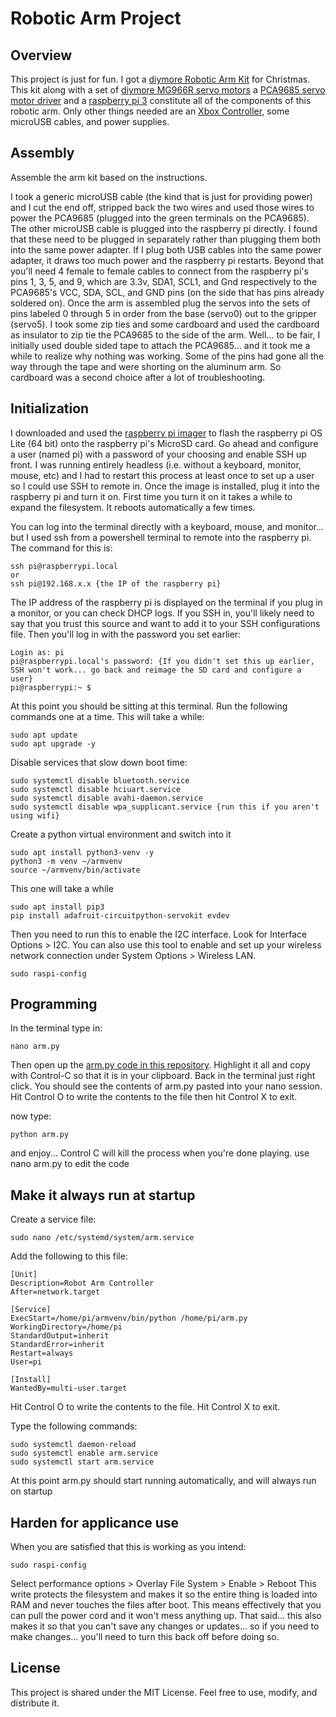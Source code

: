 # Robotic Arm Project

## Overview

This project is just for fun. I got a [diymore Robotic Arm Kit](https://a.co/d/if8emE7) for Christmas.  This kit along with a set of [diymore MG966R servo motors](https://a.co/d/if8emE7) a [PCA9685 servo motor driver](https://a.co/d/9lWJIKU) and a [raspberry pi 3](https://a.co/d/gZCAYc5) constitute all of the components of this robotic arm. Only other things needed are an [Xbox Controller](https://a.co/d/gVA1zVS), some microUSB cables, and power supplies. 

## Assembly

Assemble the arm kit based on the instructions.

I took a generic microUSB cable (the kind that is just for providing power) and I cut the end off, stripped back the two wires and used those wires to power the PCA9685 (plugged into the green terminals on the PCA9685).  The other microUSB cable is plugged into the raspberry pi directly. I found that these need to be plugged in separately rather than plugging them both into the same power adapter. If I plug both USB cables into the same power adapter, it draws too much power and the raspberry pi restarts. Beyond that you'll need 4 female to female cables to connect from the raspberry pi's pins 1, 3, 5, and 9, which are 3.3v, SDA1, SCL1, and Gnd respectively to the PCA9685's VCC, SDA, SCL, and GND pins (on the side that has pins already soldered on).  Once the arm is assembled plug the servos into the sets of pins labeled 0 through 5 in order from the base (servo0) out to the gripper (servo5).  I took some zip ties and some cardboard and used the cardboard as insulator to zip tie the PCA9685 to the side of the arm. Well... to be fair, I initially used double sided tape to attach the PCA9685... and it took me a while to realize why nothing was working. Some of the pins had gone all the way through the tape and were shorting on the aluminum arm. So cardboard was a second choice after a lot of troubleshooting. 

## Initialization

I downloaded and used the [raspberry pi imager](https://www.raspberrypi.com/software/) to flash the raspberry pi OS Lite (64 bit) onto the raspberry pi's MicroSD card.  Go ahead and configure a user (named pi) with a password of your choosing and enable SSH up front. I was running entirely headless (i.e. without a keyboard, monitor, mouse, etc) and I had to restart this process at least once to set up a user so I could use SSH to remote in.  Once the image is installed, plug it into the raspberry pi and turn it on.  First time you turn it on it takes a while to expand the filesystem.  It reboots automatically a few times.

You can log into the terminal directly with a keyboard, mouse, and monitor... but I used ssh from a powershell terminal to remote into the raspberry pi. The command for this is: 
```
ssh pi@raspberrypi.local
or
ssh pi@192.168.x.x {the IP of the raspberry pi}
```
The IP address of the raspberry pi is displayed on the terminal if you plug in a monitor, or you can check DHCP logs.
If you SSH in, you'll likely need to say that you trust this source and want to add it to your SSH configurations file. Then you'll log in with the password you set earlier:
```
Login as: pi
pi@raspberrypi.local's password: {If you didn't set this up earlier, SSH won't work... go back and reimage the SD card and configure a user}
pi@raspberrypi:~ $ 
```
At this point you should be sitting at this terminal. Run the following commands one at a time. This will take a while:
```
sudo apt update
sudo apt upgrade -y
```
Disable services that slow down boot time:
```
sudo systemctl disable bluetooth.service
sudo systemctl disable hciuart.service
sudo systemctl disable avahi-daemon.service
sudo systemctl disable wpa_supplicant.service {run this if you aren't using wifi}
```
Create a python virtual environment and switch into it
```
sudo apt install python3-venv -y
python3 -m venv ~/armvenv
source ~/armvenv/bin/activate
```
This one will take a while
```
sudo apt install pip3
pip install adafruit-circuitpython-servokit evdev 
```
Then you need to run this to enable the I2C interface.  Look for Interface Options > I2C.  You can also use this tool to enable and set up your wireless network connection under System Options > Wireless LAN. 
```
sudo raspi-config
```

## Programming

In the terminal type in: 
```
nano arm.py 
```
Then open up the [arm.py code in this repository](https://github.com/rrmcmurry/Arm/raw/refs/heads/main/arm.py). Highlight it all and copy with Control-C so that it is in your clipboard. Back in the terminal just right click. You should see the contents of arm.py pasted into your nano session.  Hit Control O to write the contents to the file then hit Control X to exit. 

now type:
```
python arm.py
```
and enjoy... 
Control C will kill the process when you're done playing. 
use nano arm.py to edit the code

## Make it always run at startup

Create a service file:
```
sudo nano /etc/systemd/system/arm.service
```
Add the following to this file:
```
[Unit]
Description=Robot Arm Controller
After=network.target

[Service]
ExecStart=/home/pi/armvenv/bin/python /home/pi/arm.py
WorkingDirectory=/home/pi
StandardOutput=inherit
StandardError=inherit
Restart=always
User=pi

[Install]
WantedBy=multi-user.target
```
Hit Control O to write the contents to the file. Hit Control X to exit.

Type the following commands:
```
sudo systemctl daemon-reload
sudo systemctl enable arm.service
sudo systemctl start arm.service
```
At this point arm.py should start running automatically, and will always run on startup 

## Harden for applicance use
When you are satisfied that this is working as you intend:
```
sudo raspi-config
```
Select performance options > Overlay File System > Enable > Reboot
This write protects the filesystem and makes it so the entire thing is loaded into RAM and never touches the files after boot.  This means effectively that you can pull the power cord and it won't mess anything up.
That said... this also makes it so that you can't save any changes or updates... so if you need to make changes... you'll need to turn this back off before doing so.

## License

This project is shared under the MIT License. Feel free to use, modify, and distribute it.
